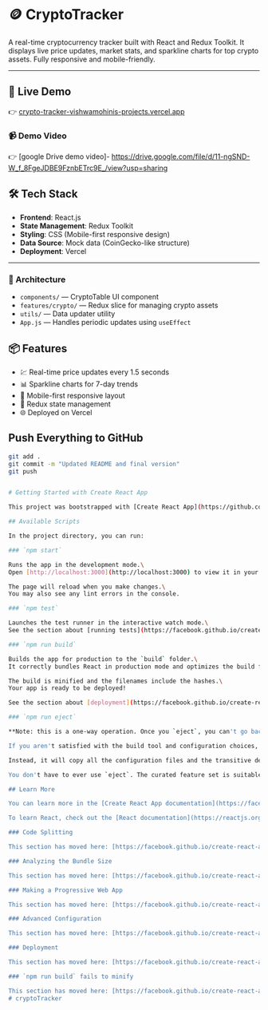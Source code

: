 
# 🪙 CryptoTracker

A real-time cryptocurrency tracker built with React and Redux Toolkit. It displays live price updates, market stats, and sparkline charts for top crypto assets. Fully responsive and mobile-friendly.

---

## 🚀 Live Demo

👉 [crypto-tracker-vishwamohinis-projects.vercel.app](https://crypto-tracker-vishwamohinis-projects.vercel.app)

### 📹 Demo Video
👉 [google Drive demo video]- https://drive.google.com/file/d/11-ngSND-W_f_8FgeJDBE9FznbETrc9E_/view?usp=sharing

## 🛠️ Tech Stack

- **Frontend**: React.js
- **State Management**: Redux Toolkit
- **Styling**: CSS (Mobile-first responsive design)
- **Data Source**: Mock data (CoinGecko-like structure)
- **Deployment**: Vercel

---

### 📐 Architecture
- `components/` — CryptoTable UI component
- `features/crypto/` — Redux slice for managing crypto assets
- `utils/` — Data updater utility
- `App.js` — Handles periodic updates using `useEffect`

## 📦 Features

- 💹 Real-time price updates every 1.5 seconds
- 📊 Sparkline charts for 7-day trends
- 📱 Mobile-first responsive layout
- 🔄 Redux state management
- 🌐 Deployed on Vercel

## **Push Everything to GitHub**

```bash
git add .
git commit -m "Updated README and final version"
git push


# Getting Started with Create React App

This project was bootstrapped with [Create React App](https://github.com/facebook/create-react-app). 

## Available Scripts

In the project directory, you can run:

### `npm start`

Runs the app in the development mode.\
Open [http://localhost:3000](http://localhost:3000) to view it in your browser.

The page will reload when you make changes.\
You may also see any lint errors in the console.

### `npm test`

Launches the test runner in the interactive watch mode.\
See the section about [running tests](https://facebook.github.io/create-react-app/docs/running-tests) for more information.

### `npm run build`

Builds the app for production to the `build` folder.\
It correctly bundles React in production mode and optimizes the build for the best performance.

The build is minified and the filenames include the hashes.\
Your app is ready to be deployed!

See the section about [deployment](https://facebook.github.io/create-react-app/docs/deployment) for more information.

### `npm run eject`

**Note: this is a one-way operation. Once you `eject`, you can't go back!**

If you aren't satisfied with the build tool and configuration choices, you can `eject` at any time. This command will remove the single build dependency from your project.

Instead, it will copy all the configuration files and the transitive dependencies (webpack, Babel, ESLint, etc) right into your project so you have full control over them. All of the commands except `eject` will still work, but they will point to the copied scripts so you can tweak them. At this point you're on your own.

You don't have to ever use `eject`. The curated feature set is suitable for small and middle deployments, and you shouldn't feel obligated to use this feature. However we understand that this tool wouldn't be useful if you couldn't customize it when you are ready for it.

## Learn More

You can learn more in the [Create React App documentation](https://facebook.github.io/create-react-app/docs/getting-started).

To learn React, check out the [React documentation](https://reactjs.org/).

### Code Splitting

This section has moved here: [https://facebook.github.io/create-react-app/docs/code-splitting](https://facebook.github.io/create-react-app/docs/code-splitting)

### Analyzing the Bundle Size

This section has moved here: [https://facebook.github.io/create-react-app/docs/analyzing-the-bundle-size](https://facebook.github.io/create-react-app/docs/analyzing-the-bundle-size)

### Making a Progressive Web App

This section has moved here: [https://facebook.github.io/create-react-app/docs/making-a-progressive-web-app](https://facebook.github.io/create-react-app/docs/making-a-progressive-web-app)

### Advanced Configuration

This section has moved here: [https://facebook.github.io/create-react-app/docs/advanced-configuration](https://facebook.github.io/create-react-app/docs/advanced-configuration)

### Deployment

This section has moved here: [https://facebook.github.io/create-react-app/docs/deployment](https://facebook.github.io/create-react-app/docs/deployment)

### `npm run build` fails to minify

This section has moved here: [https://facebook.github.io/create-react-app/docs/troubleshooting#npm-run-build-fails-to-minify](https://facebook.github.io/create-react-app/docs/troubleshooting#npm-run-build-fails-to-minify)
#   c r y p t o T r a c k e r 
 
 